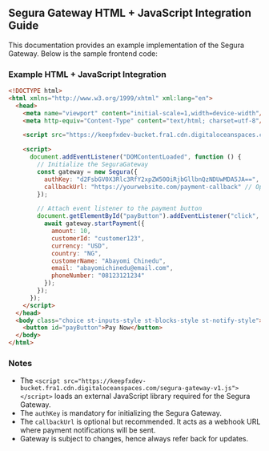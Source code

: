 ## Segura Gateway HTML + JavaScript Integration Guide

This documentation provides an example implementation of the Segura Gateway. Below is the sample frontend code:

### Example HTML + JavaScript Integration
```html
<!DOCTYPE html>
<html xmlns="http://www.w3.org/1999/xhtml" xml:lang="en">
  <head>
    <meta name="viewport" content="initial-scale=1,width=device-width"/>
    <meta http-equiv="Content-Type" content="text/html; charset=utf-8"/>

    <script src="https://keepfxdev-bucket.fra1.cdn.digitaloceanspaces.com/segura-gateway-v1.js"></script>

    <script>
      document.addEventListener("DOMContentLoaded", function () {
        // Initialize the SeguraGateway
        const gateway = new Segura({
          authKey: "d2FsbGV0X3Rlc3RfY2xpZW50OiRjbGllbnQzNDUwMDA5JA==", // Required
          callbackUrl: "https://yourwebsite.com/payment-callback" // Optional, but recommended for webhook notifications
        });

        // Attach event listener to the payment button
        document.getElementById("payButton").addEventListener("click", async function () {
          await gateway.startPayment({
            amount: 10,
            customerId: "customer123",
            currency: "USD",
            country: "NG", 
            customerName: "Abayomi Chinedu", 
            email: "abayomichinedu@email.com", 
            phoneNumber: "08123121234"
          });
        });
      });
    </script>
  </head>
  <body class="choice st-inputs-style st-blocks-style st-notify-style">
    <button id="payButton">Pay Now</button>
  </body>
</html>
```



### Notes
- The `<script src="https://keepfxdev-bucket.fra1.cdn.digitaloceanspaces.com/segura-gateway-v1.js"></script>` loads an external JavaScript library required for the Segura Gateway.
- The `authKey` is mandatory for initializing the Segura Gateway.
- The `callbackUrl` is optional but recommended. It acts as a webhook URL where payment notifications will be sent.
- Gateway is subject to changes, hence always refer back for updates.
